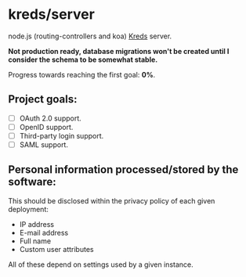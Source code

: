 # kreds/server

node.js (routing-controllers and koa) [Kreds](https://github.com/kreds/api) server.

**Not production ready, database migrations won't be created until I consider the schema to be somewhat stable.**

Progress towards reaching the first goal: **0%**.

## Project goals:

- [ ] OAuth 2.0 support.
- [ ] OpenID support.
- [ ] Third-party login support.
- [ ] SAML support.

## Personal information processed/stored by the software:

This should be disclosed within the privacy policy of each given deployment:

* IP address
* E-mail address
* Full name
* Custom user attributes

All of these depend on settings used by a given instance.